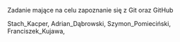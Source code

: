 Zadanie mające na celu zapoznanie się z Git oraz GitHub

Stach_Kacper,
Adrian_Dąbrowski, 
Szymon_Pomieciński, 
Franciszek_Kujawa, 
